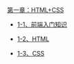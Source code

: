 [第一章：HTML+CSS](第一章：htmlcss.md)

 * [1-1、前端入门知识](1-1、前端入门知识.md)

 * [1-2、HTML](1-2、html.md)

 * [1-3、CSS](1-3、css.md)

